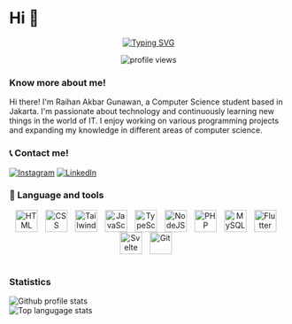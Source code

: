 # Hi 👋

<div align="center">

[![Typing SVG](https://readme-typing-svg.demolab.com?font=Fira+Code&pause=1000&color=0CDAF7&center=true&vCenter=true&width=435&lines=Computer+Science+Student)](https://git.io/typing-svg)

<img src="https://komarev.com/ghpvc/?username=samaele13&label=Profile%20views&color=0e75b6&style=flat" alt="profile views" />
</div>

### Know more about me!

<p>
Hi there! I'm Raihan Akbar Gunawan, a Computer Science student based in Jakarta. I'm passionate about technology and continuously learning new things in the world of IT. I enjoy working on various programming projects and expanding my knowledge in different areas of computer science.
</p>

### 📞 Contact me!

[![Instagram](https://img.shields.io/badge/Instagram-purple?style=flat-square&logo=instagram&logoColor=white)](https://www.instagram.com/rhankbrguw_/#)
[![LinkedIn](https://img.shields.io/badge/LinkedIn-blue?style=flat-square&logo=linkedin&logoColor=white)](https://www.linkedin.com/in/raihan-akbar-2b5820334/)

### 🧰 Language and tools

<div align="center">
  <img align="center" alt="HTML" width="40px" style="padding-right: 10px;" src="https://cdn.jsdelivr.net/gh/devicons/devicon/icons/html5/html5-plain.svg" />
  <img align="center" alt="CSS" width="40px" style="padding-right: 10px;" src="https://cdn.jsdelivr.net/gh/devicons/devicon/icons/css3/css3-plain.svg" />
  <img align="center" alt="Tailwind CSS" width="40px" style="padding-right: 10px;" src="https://www.vectorlogo.zone/logos/tailwindcss/tailwindcss-icon.svg" />
  <img align="center" alt="JavaScript" width="40px" style="padding-right: 10px;" src="https://cdn.jsdelivr.net/gh/devicons/devicon/icons/javascript/javascript-original.svg" />
  <img align="center" alt="TypeScript" width="40px" style="padding-right: 10px;" src="https://cdn.jsdelivr.net/gh/devicons/devicon/icons/typescript/typescript-original.svg" />
  <img align="center" alt="NodeJS" width="40px" style="padding-right: 10px;" src="https://cdn.jsdelivr.net/gh/devicons/devicon/icons/nodejs/nodejs-original.svg" />
  <img align="center" alt="PHP" width="40px" style="padding-right: 10px;" src="https://cdn.jsdelivr.net/gh/devicons/devicon/icons/php/php-original.svg" />
  <img align="center" alt="MySQL" width="40px" style="padding-right: 10px;" src="https://cdn.jsdelivr.net/gh/devicons/devicon/icons/mysql/mysql-original.svg" />
  <img align="center" alt="Flutter" width="40px" style="padding-right: 10px;" src="https://cdn.jsdelivr.net/gh/devicons/devicon/icons/flutter/flutter-original.svg" />
  <img align="center" alt="Svelte" width="40px" style="padding-right: 10px;" src="https://upload.wikimedia.org/wikipedia/commons/1/1b/Svelte_Logo.svg" />
  <img align="center" alt="Git" width="40px" style="padding-right: 10px;" src="https://cdn.jsdelivr.net/gh/devicons/devicon/icons/git/git-original.svg" />
</div>

<br />

### Statistics

![Github profile stats](https://github-readme-stats.vercel.app/api?username=samaele13&show_icons=true&locale=en&theme=shades-of-purple)
<br />
![Top langugage stats](https://github-readme-stats.vercel.app/api/top-langs?username=samaele13&show_icons=true&locale=en&layout=compact&theme=shades-of-purple)
